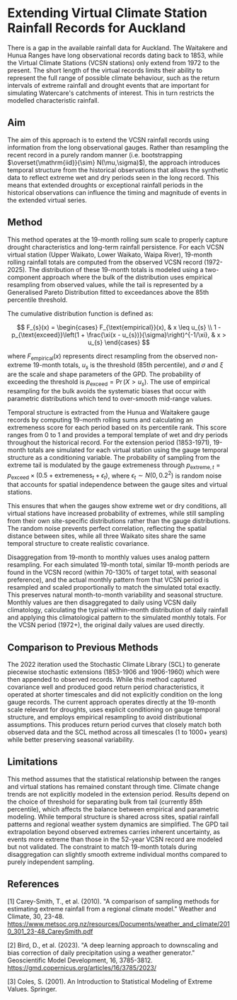 # Extending Virtual Climate Station Rainfall Records for Auckland

There is a gap in the available rainfall data for Auckland. The Waitakere and Hunua Ranges have long observational records dating back to 1853, while the Virtual Climate Stations (VCSN stations) only extend from 1972 to the present. The short length of the virtual records limits their ability to represent the full range of possible climate behaviour, such as the return intervals of extreme rainfall and drought events that are important for simulating Watercare's catchments of interest. This in turn restricts the modelled characteristic rainfall.

## Aim

The aim of this approach is to extend the VCSN rainfall records using information from the long observational gauges. Rather than resampling the recent record in a purely random manner (i.e. bootstrapping $\overset{\mathrm{iid}}{\sim} N(\mu,\sigma)$), the approach introduces temporal structure from the historical observations that allows the synthetic data to reflect extreme wet and dry periods seen in the long record. This means that extended droughts or exceptional rainfall periods in the historical observations can influence the timing and magnitude of events in the extended virtual series.

## Method

This method operates at the 19-month rolling sum scale to properly capture drought characteristics and long-term rainfall persistence. For each VCSN virtual station (Upper Waikato, Lower Waikato, Waipa River), 19-month rolling rainfall totals are computed from the observed VCSN record (1972-2025). The distribution of these 19-month totals is modeled using a two-component approach where the bulk of the distribution uses empirical resampling from observed values, while the tail is represented by a Generalised Pareto Distribution fitted to exceedances above the 85th percentile threshold.

The cumulative distribution function is defined as:

$$
F_{s}(x) =
\begin{cases}
F_{\text{empirical}}(x), & x \leq u_{s} \\
1 - p_{\text{exceed}}\left(1 + \frac{\xi(x - u_{s})}{\sigma}\right)^{-1/\xi}, & x > u_{s}
\end{cases}
$$

where $F_{\text{empirical}}(x)$ represents direct resampling from the observed non-extreme 19-month totals, $u_s$ is the threshold (85th percentile), and $\sigma$ and $\xi$ are the scale and shape parameters of the GPD. The probability of exceeding the threshold is $p_{\text{exceed}} = \Pr(X > u_{s})$. The use of empirical resampling for the bulk avoids the systematic biases that occur with parametric distributions which tend to over-smooth mid-range values.

Temporal structure is extracted from the Hunua and Waitakere gauge records by computing 19-month rolling sums and calculating an extremeness score for each period based on its percentile rank. This score ranges from 0 to 1 and provides a temporal template of wet and dry periods throughout the historical record. For the extension period (1853-1971), 19-month totals are simulated for each virtual station using the gauge temporal structure as a conditioning variable. The probability of sampling from the extreme tail is modulated by the gauge extremeness through $p_{\text{extreme},t} = p_{\text{exceed}} \times (0.5 + \text{extremeness}_t + \epsilon_t)$, where $\epsilon_t \sim N(0, 0.2^2)$ is random noise that accounts for spatial independence between the gauge sites and virtual stations.

This ensures that when the gauges show extreme wet or dry conditions, all virtual stations have increased probability of extremes, while still sampling from their own site-specific distributions rather than the gauge distributions. The random noise prevents perfect correlation, reflecting the spatial distance between sites, while all three Waikato sites share the same temporal structure to create realistic covariance.

Disaggregation from 19-month to monthly values uses analog pattern resampling. For each simulated 19-month total, similar 19-month periods are found in the VCSN record (within 70-130% of target total, with seasonal preference), and the actual monthly pattern from that VCSN period is resampled and scaled proportionally to match the simulated total exactly. This preserves natural month-to-month variability and seasonal structure. Monthly values are then disaggregated to daily using VCSN daily climatology, calculating the typical within-month distribution of daily rainfall and applying this climatological pattern to the simulated monthly totals. For the VCSN period (1972+), the original daily values are used directly.

## Comparison to Previous Methods

The 2022 iteration used the Stochastic Climate Library (SCL) to generate piecewise stochastic extensions (1853-1906 and 1906-1960) which were then appended to observed records. While this method captured covariance well and produced good return period characteristics, it operated at shorter timescales and did not explicitly condition on the long gauge records. The current approach operates directly at the 19-month scale relevant for droughts, uses explicit conditioning on gauge temporal structure, and employs empirical resampling to avoid distributional assumptions. This produces return period curves that closely match both observed data and the SCL method across all timescales (1 to 1000+ years) while better preserving seasonal variability.

## Limitations

This method assumes that the statistical relationship between the ranges and virtual stations has remained constant through time. Climate change trends are not explicitly modeled in the extension period. Results depend on the choice of threshold for separating bulk from tail (currently 85th percentile), which affects the balance between empirical and parametric modeling. While temporal structure is shared across sites, spatial rainfall patterns and regional weather system dynamics are simplified. The GPD tail extrapolation beyond observed extremes carries inherent uncertainty, as events more extreme than those in the 52-year VCSN record are modeled but not validated. The constraint to match 19-month totals during disaggregation can slightly smooth extreme individual months compared to purely independent sampling.

## References

[1] Carey-Smith, T., et al. (2010). "A comparison of sampling methods for estimating extreme rainfall from a regional climate model." Weather and Climate, 30, 23-48. https://www.metsoc.org.nz/resources/Documents/weather_and_climate/2010_301_23-48_CareySmith.pdf

[2] Bird, D., et al. (2023). "A deep learning approach to downscaling and bias correction of daily precipitation using a weather generator." Geoscientific Model Development, 16, 3785-3812. https://gmd.copernicus.org/articles/16/3785/2023/

[3] Coles, S. (2001). An Introduction to Statistical Modeling of Extreme Values. Springer.

